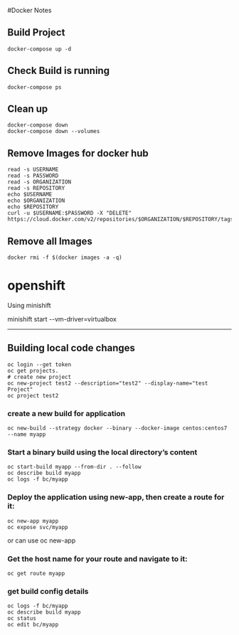 #Docker Notes

## Build Project

```console
docker-compose up -d
```
## Check Build is running

```console
docker-compose ps
```

## Clean up 

```console
docker-compose down
docker-compose down --volumes
```

## Remove Images for docker hub
```console
read -s USERNAME
read -s PASSWORD
read -s ORGANIZATION
read -s REPOSITORY
echo $USERNAME
echo $ORGANIZATION
echo $REPOSITORY
curl -u $USERNAME:$PASSWORD -X "DELETE" https://cloud.docker.com/v2/repositories/$ORGANIZATION/$REPOSITORY/tags/$TAG/
```

## Remove all Images


```console
docker rmi -f $(docker images -a -q)
```

# openshift 

Using minishift

minishift start --vm-driver=virtualbox

----

## Building local code changes

```console
oc login --get token
oc get projects.
# create new project 
oc new-project test2 --description="test2" --display-name="test Project"
oc project test2
```


### create a new build for application

```console
oc new-build --strategy docker --binary --docker-image centos:centos7 --name myapp
```

### Start a binary build using the local directory’s content

```console
oc start-build myapp --from-dir . --follow
oc describe build myapp
oc logs -f bc/myapp
```

### Deploy the application using new-app, then create a route for it:

```console
oc new-app myapp
oc expose svc/myapp
```
or can use oc new-app 

### Get the host name for your route and navigate to it:

```console
oc get route myapp
```
### get build config details
```console 
oc logs -f bc/myapp
oc describe build myapp
oc status
oc edit bc/myapp
```
